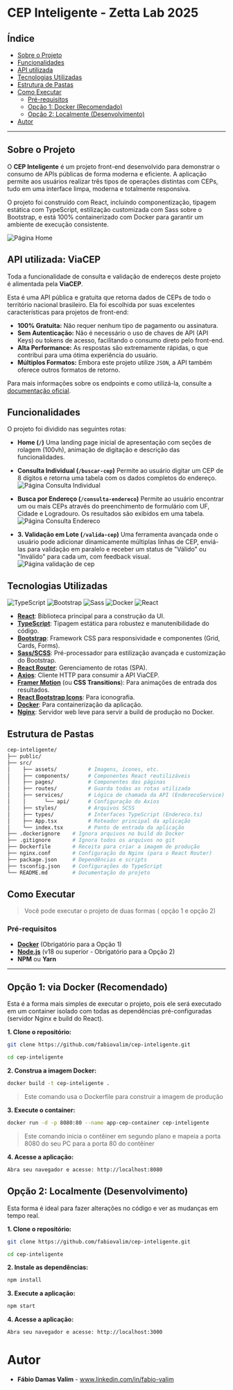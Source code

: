 #  CEP Inteligente - Zetta Lab 2025

## Índice

* [Sobre o Projeto](#sobre-o-projeto)
* [Funcionalidades](#funcionalidades)
* [API utilizada](#api-utilizada-via-cep)
* [Tecnologias Utilizadas](#tecnologias-utilizadas)
* [Estrutura de Pastas](#estrutura-de-pastas)
* [Como Executar](#como-executar)
  * [Pré-requisitos](#pré-requisitos)
  * [Opção 1: Docker (Recomendado)](#opção-1-via-docker-recomendado)
  * [Opção 2: Localmente (Desenvolvimento)](#opção-2-localmente-desenvolvimento)
* [Autor](#autor)

---

##  Sobre o Projeto

O **CEP Inteligente** é um projeto front-end desenvolvido para demonstrar o consumo de APIs públicas de forma moderna e eficiente. A aplicação permite aos usuários realizar três tipos de operações distintas com CEPs, tudo em uma interface limpa, moderna e totalmente responsiva.

O projeto foi construído com React, incluindo componentização, tipagem estática com TypeScript, estilização customizada com Sass sobre o Bootstrap, e está 100% containerizado com Docker para garantir um ambiente de execução consistente.

![Página Home](src/assets/FireShot%20Capture%20001%20-%20Cep%20inteligente%20-%20[localhost].png)

##  API utilizada: **ViaCEP**

Toda a funcionalidade de consulta e validação de endereços deste projeto é alimentada pela **ViaCEP**.

Esta é uma API pública e gratuita que retorna dados de CEPs de todo o território nacional brasileiro. Ela foi escolhida por suas excelentes características para projetos de front-end:

* **100% Gratuita:** Não requer nenhum tipo de pagamento ou assinatura.
* **Sem Autenticação:** Não é necessário o uso de chaves de API (API Keys) ou tokens de acesso, facilitando o consumo direto pelo front-end.
* **Alta Performance:** As respostas são extremamente rápidas, o que contribui para uma ótima experiência do usuário.
* **Múltiplos Formatos:** Embora este projeto utilize `JSON`, a API também oferece outros formatos de retorno.

Para mais informações sobre os endpoints e como utilizá-la, consulte a [documentação oficial](https://viacep.com.br/).

## Funcionalidades

O projeto foi dividido nas seguintes rotas:

* **Home (`/`)**
    Uma landing page inicial de apresentação com seções de rolagem (100vh), animação de digitação e descrição das funcionalidades.

* **Consulta Individual (`/buscar-cep`)**
    Permite ao usuário digitar um CEP de 8 dígitos e retorna uma tabela com os dados completos do endereço.
    ![Página Consulta Individual](src/assets/FireShot%20Capture%20002%20-%20Cep%20inteligente%20-%20[localhost].png)

* **Busca por Endereço (`/consulta-endereco`)**
    Permite ao usuário encontrar um ou mais CEPs através do preenchimento de formulário com UF, Cidade e Logradouro. Os resultados são exibidos em uma tabela.
    ![Página Consulta Endereco](src/assets/FireShot%20Capture%20003%20-%20Cep%20inteligente%20-%20[localhost].png)
* **3. Validação em Lote (`/valida-cep`)**
    Uma ferramenta avançada onde o usuário pode adicionar dinamicamente múltiplas linhas de CEP, enviá-las para validação em paralelo e receber um status de "Válido" ou "Inválido" para cada um, com feedback visual.
    ![Página validação de cep](src/assets/FireShot%20Capture%20004%20-%20Cep%20inteligente%20-%20[localhost].png)

## Tecnologias Utilizadas

![TypeScript](https://img.shields.io/badge/TypeScript-007ACC?style=for-the-badge&logo=typescript&logoColor=white)
![Bootstrap](https://img.shields.io/badge/Bootstrap-7952B3?style=for-the-badge&logo=bootstrap&logoColor=white)
![Sass](https://img.shields.io/badge/Sass-CC6699?style=for-the-badge&logo=sass&logoColor=white)
![Docker](https://img.shields.io/badge/Docker-2496ED?style=for-the-badge&logo=docker&logoColor=white)
![React](https://img.shields.io/badge/React-20232A?style=for-the-badge&logo=react&logoColor=61DAFB)

* **[React](https://reactjs.org/)**: Biblioteca principal para a construção da UI.
* **[TypeScript](https://www.typescriptlang.org/)**: Tipagem estática para robustez e manutenibilidade do código.
* **[Bootstrap](https://getbootstrap.com/)**: Framework CSS para responsividade e componentes (Grid, Cards, Forms).
* **[Sass/SCSS](https://sass-lang.com/)**: Pré-processador para estilização avançada e customização do Bootstrap.
* **[React Router](https://reactrouter.com/)**: Gerenciamento de rotas (SPA).
* **[Axios](https://axios-http.com/)**: Cliente HTTP para consumir a API ViaCEP.
* **[Framer Motion](https://www.framer.com/motion/)** (ou **CSS Transitions**): Para animações de entrada dos resultados.
* **[React Bootstrap Icons](https://icons.getbootstrap.com/)**: Para iconografia.
* **[Docker](https://www.docker.com/)**: Para containerização da aplicação.
* **[Nginx](https://www.nginx.com/)**: Servidor web leve para servir a build de produção no Docker.

## Estrutura de Pastas

```bash
cep-inteligente/ 
├── public/
├── src/
│    ├── assets/          # Imagens, ícones, etc. 
│    ├── components/      # Componentes React reutilizáveis
│    ├── pages/           # Componentes das páginas
│    ├── routes/          # Guarda todas as rotas utilizada
│    ├── services/        # Lógica de chamada da API (EnderecoService)
│    │      └── api/      # Configuração do Axios
│    ├── styles/          # Arquivos SCSS
│    ├── types/           # Interfaces TypeScript (Endereco.ts)
│    ├── App.tsx          # Roteador principal da aplicação 
│    └── index.tsx        # Ponto de entrada da aplicação
├── .dockerignore    # Ignora arquivos no build do Docker 
├── .gitignore       # Ignora todos os arquivos no git
├── Dockerfile       # Receita para criar a imagem de produção
├── nginx.conf       # Configuração do Nginx (para o React Router)
├── package.json     # Dependências e scripts 
├── tsconfig.json    # Configurações do TypeScript 
└── README.md        # Documentação do projeto
```

## Como Executar
> Você pode executar o projeto de duas formas ( opção 1 e opção 2)

### Pré-requisitos

* **[Docker](https://www.docker.com/get-started)** (Obrigatório para a Opção 1)
* **[Node.js](https://nodejs.org/en/)** (v18 ou superior - Obrigatório para a Opção 2)
* **NPM** ou **Yarn**

---

## **Opção 1:** via Docker (Recomendado)

Esta é a forma mais simples de executar o projeto, pois ele será executado em um container isolado com todas as dependências pré-configuradas (servidor Nginx e build do React).

**1. Clone o repositório:**
```bash
git clone https://github.com/fabiovalim/cep-inteligente.git

cd cep-inteligente
```
**2. Construa a imagem Docker:**
```bash
docker build -t cep-inteligente .
```
> Este comando usa o Dockerfile para construir a imagem de produção

**3. Execute o container:**
```bash
docker run -d -p 8080:80 --name app-cep-container cep-inteligente
```
> Este comando inicia o contêiner em segundo plano e mapeia a porta 8080 do seu PC para a porta 80 do contêiner

**4. Acesse a aplicação:**
```bash
Abra seu navegador e acesse: http://localhost:8080
```

## **Opção 2:** Localmente (Desenvolvimento)

Esta forma é ideal para fazer alterações no código e ver as mudanças em tempo real.

**1. Clone o repositório:**
```bash
git clone https://github.com/fabiovalim/cep-inteligente.git

cd cep-inteligente
```

**2. Instale as dependências:**
```bash
npm install
```

**3. Execute a aplicação:**
```bash
npm start
```

**4. Acesse a aplicação:**
```bash
Abra seu navegador e acesse: http://localhost:3000
```

#  Autor
- **Fábio Damas Valim** - www.linkedin.com/in/fabio-valim 